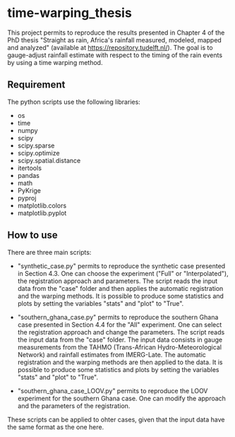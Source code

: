 # time-warping_thesis

This project permits to reproduce the results presented in Chapter 4 of the PhD thesis "Straight as rain, Africa's rainfall measured, modeled, mapped and analyzed" (available at https://repository.tudelft.nl/). 
The goal is to gauge-adjust rainfall estimate with respect to the timing of the rain events by using a time warping method.

## Requirement
The python scripts use the following libraries:
 - os
 - time
 - numpy
 - scipy
 - scipy.sparse
 - scipy.optimize
 - scipy.spatial.distance
 - itertools
 - pandas
 - math
 - PyKrige
 - pyproj
 - matplotlib.colors
 - matplotlib.pyplot

## How to use

There are three main scripts:

- "synthetic_case.py" permits to reproduce the synthetic case presented in Section 4.3. One can choose the experiment ("Full" or "Interpolated"), the registration approach and parameters. The script reads the input data from the "case" folder and then applies the automatic registration and the warping methods. It is possible to produce some statistics and plots by setting the variables "stats" and "plot" to "True".
  
 - "southern_ghana_case.py" permits to reproduce the southern Ghana case presented in Section 4.4 for the "All" experiment. One can select the registration approach and change the parameters. The script reads the input data from the "case" folder. The input data consists in gauge measurements from the TAHMO (Trans-African Hydro-Meteorological Network) and rainfall estimates from IMERG-Late. The automatic registration and the warping methods are then applied to the data. It is possible to produce some statistics and plots by setting the variables "stats" and "plot" to "True".
 
 - "southern_ghana_case_LOOV.py" permits to reproduce the LOOV experiment for the southern Ghana case. One can modify the approach and the parameters of the registration.
 
 These scripts can be applied to ohter cases, given that the input data have the same format as the one here.

